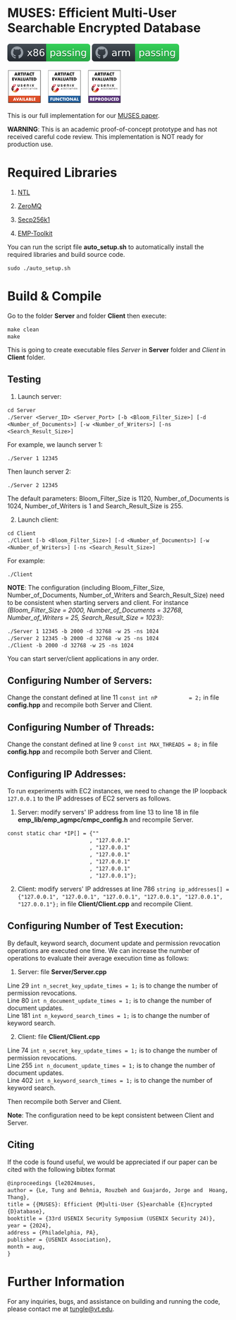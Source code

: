 # MUSES: Efficient Multi-User Searchable Encrypted Database
![x86](https://github.com/vt-asaplab/MUSES/blob/main/MUSES/emp_lib/workflows/x86/badge.svg)
![arm](https://github.com/vt-asaplab/MUSES/blob/main/MUSES/emp_lib/workflows/arm/badge.svg)

<img src="https://github.com/vt-asaplab/MUSES/blob/main/MUSES/emp_lib/workflows/uae/badges.png" height="80">

This is our full implementation for our [MUSES paper](https://eprint.iacr.org/2023/720).

**WARNING**: This is an academic proof-of-concept prototype and has not received careful code review. This implementation is NOT ready for production use.

# Required Libraries

1. [NTL](http://www.shoup.net/ntl/download.html)

2. [ZeroMQ](https://github.com/zeromq/cppzmq/releases/tag/v4.8.1)

3. [Secp256k1](https://github.com/bitcoin-core/secp256k1/tree/423b6d19d373f1224fd671a982584d7e7900bc93)

4. [EMP-Toolkit](https://github.com/emp-toolkit/emp-agmpc)

You can run the script file **auto_setup.sh** to automatically install the required libraries and build source code. 
```
sudo ./auto_setup.sh
```

# Build & Compile

Go to the folder **Server** and folder **Client** then execute:
``` 
make clean
make
```
This is going to create executable files *Server* in **Server** folder and *Client* in **Client** folder.

## Testing

1. Launch server:
```
cd Server
./Server <Server_ID> <Server_Port> [-b <Bloom_Filter_Size>] [-d <Number_of_Documents>] [-w <Number_of_Writers>] [-ns <Search_Result_Size>]
```

For example, we launch server 1:
```
./Server 1 12345
```
Then launch server 2:
```
./Server 2 12345
```
The default parameters: Bloom_Filter_Size is 1120, Number_of_Documents is 1024, Number_of_Writers is 1 and Search_Result_Size is 255. 

2. Launch client:
```
cd Client
./Client [-b <Bloom_Filter_Size>] [-d <Number_of_Documents>] [-w <Number_of_Writers>] [-ns <Search_Result_Size>] 
```

For example: 
```
./Client
```

**NOTE**: The configuration (including Bloom_Filter_Size, Number_of_Documents, Number_of_Writers and Search_Result_Size) need to be consistent when starting servers and client. For instance *(Bloom_Filter_Size = 2000, Number_of_Documents = 32768, Number_of_Writers = 25, Search_Result_Size = 1023)*:
```
./Server 1 12345 -b 2000 -d 32768 -w 25 -ns 1024
./Server 2 12345 -b 2000 -d 32768 -w 25 -ns 1024
./Client -b 2000 -d 32768 -w 25 -ns 1024
```

You can start server/client applications in any order.

## Configuring Number of Servers:
Change the constant defined at line 11 ``const int nP          = 2;`` in file **config.hpp** and recompile both Server and Client.

## Configuring Number of Threads:
Change the constant defined at line 9 ``const int MAX_THREADS = 8;`` in file **config.hpp** and recompile both Server and Client.

## Configuring IP Addresses:
To run experiments with EC2 instances, we need to change the IP loopback ```127.0.0.1``` to the IP addresses of EC2 servers as follows. 

1. Server: modify servers' IP address from line 13 to line 18 in file **emp_lib/emp_agmpc/cmpc_config.h** and recompile Server.
```
const static char *IP[] = {""
                          , "127.0.0.1"
                          , "127.0.0.1"
                          , "127.0.0.1"
                          , "127.0.0.1"
                          , "127.0.0.1"
                          , "127.0.0.1"}; 
```


2. Client: modify servers' IP addresses at line 786 ``string ip_addresses[] = {"127.0.0.1", "127.0.0.1", "127.0.0.1", "127.0.0.1", "127.0.0.1", "127.0.0.1"};`` in file **Client/Client.cpp** and recompile Client.

## Configuring Number of Test Execution:
By default, keyword search, document update and permission revocation operations are executed one time. We can increase the number of operations to evaluate their average execution time as follows: 

1. Server: file **Server/Server.cpp**

Line 29 ```int n_secret_key_update_times = 1;``` is to change the number of permission revocations.\
Line 80 ```int n_document_update_times = 1;``` is to change the number of document updates.\
Line 181 ```int n_keyword_search_times = 1;``` is to change the number of keyword search.

2. Client: file **Client/Client.cpp**

Line 74 ```int n_secret_key_update_times = 1;``` is to change the number of permission revocations.\
Line 255 ```int n_document_update_times = 1;``` is to change the number of document updates.\
Line 402 ```int n_keyword_search_times = 1;``` is to change the number of keyword search.

Then recompile both Server and Client. 

**Note**: The configuration need to be kept consistent between Client and Server. 

## Citing

If the code is found useful, we would be appreciated if our paper can be cited with the following bibtex format 

```
@inproceedings {le2024muses,
author = {Le, Tung and Behnia, Rouzbeh and Guajardo, Jorge and  Hoang, Thang},
title = {{MUSES}: Efficient {M}ulti-User {S}earchable {E}ncrypted {D}atabase},
booktitle = {33rd USENIX Security Symposium (USENIX Security 24)},
year = {2024},
address = {Philadelphia, PA},
publisher = {USENIX Association},
month = aug,
}
```

# Further Information
For any inquiries, bugs, and assistance on building and running the code, please contact me at [tungle@vt.edu](mailto:tungle@vt.edu?Subject=[MUSES]%20Inquiry).
